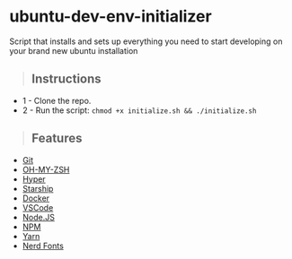 # ubuntu-dev-env-initializer
Script that installs and sets up everything you need to start developing on your brand new ubuntu installation

> ## Instructions

* 1 - Clone the repo.
* 2 - Run the script: `chmod +x initialize.sh && ./initialize.sh`

> ## Features

* [Git](https://git-scm.com/)
* [OH-MY-ZSH](https://ohmyz.sh/)
* [Hyper](https://hyper.is/)
* [Starship](https://starship.rs/)
* [Docker](https://www.docker.com/)
* [VSCode](https://code.visualstudio.com/)
* [Node.JS](https://nodejs.org/en/)
* [NPM](https://www.npmjs.com/)
* [Yarn](https://yarnpkg.com/)
* [Nerd Fonts](https://www.nerdfonts.com/)
